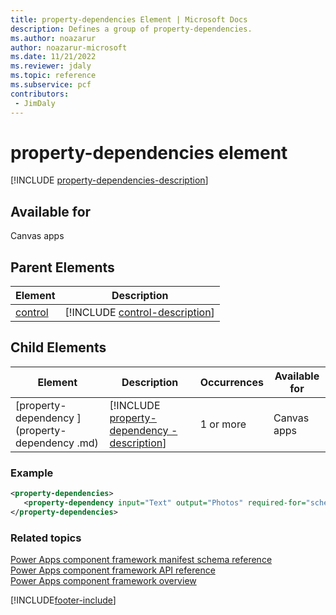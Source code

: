 ```yaml
---
title: property-dependencies Element | Microsoft Docs
description: Defines a group of property-dependencies.
ms.author: noazarur
author: noazarur-microsoft
ms.date: 11/21/2022
ms.reviewer: jdaly
ms.topic: reference
ms.subservice: pcf
contributors:
 - JimDaly
---
```


# property-dependencies element

[!INCLUDE [property-dependencies-description](includes/property-dependencies-description.md)]

## Available for

Canvas apps

## Parent Elements

|Element|Description|
|--|--|
|[control](control.md)|[!INCLUDE [control-description](includes/control-description.md)]|

## Child Elements

|Element|Description|Occurrences|Available for|
|--|--|--|-------|
|[property-dependency ](property-dependency .md)|[!INCLUDE [property-dependency -description](includes/property-dependency-description.md)]|1 or more|Canvas apps |

### Example

```XML
<property-dependencies>
   <property-dependency input="Text" output="Photos" required-for="schema" />
</property-dependencies>
```

### Related topics

[Power Apps component framework manifest schema reference](index.md)<br/>
[Power Apps component framework API reference](../reference/index.md)<br/>
[Power Apps component framework overview](../overview.md)

[!INCLUDE[footer-include](../../../includes/footer-banner.md)]